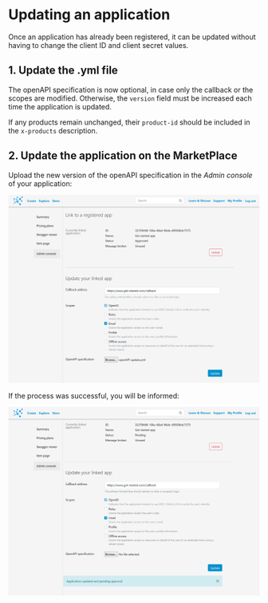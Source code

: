 # Updating an application

Once an application has already been registered, it can be updated without having to change the client ID and client secret values.

## 1. Update the .yml file

The openAPI specification is now optional, in case only the callback or the scopes are modified.
Otherwise, the `version` field must be increased each time the application is updated.

If any products remain unchanged, their `product-id` should be included in the `x-products` description.

## 2. Update the application on the MarketPlace

Upload the new version of the openAPI specification in the _Admin console_ of your application:

![Update the application](../_static/img/app_registration/update_app.png)

If the process was successful, you will be informed:

![Update output](../_static/img/app_registration/update_output.png)

